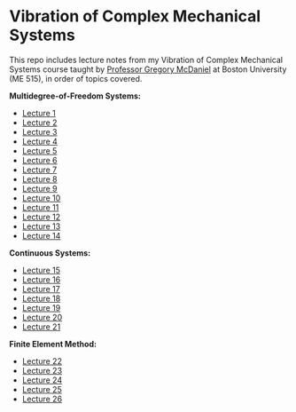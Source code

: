 # Vibration of Complex Mechanical Systems
This repo includes lecture notes from my Vibration of Complex Mechanical Systems course taught by [Professor Gregory McDaniel](https://www.bu.edu/eng/profile/j-gregory-mcdaniel-ph-d/) at Boston University (ME 515), in order of topics covered. 

**Multidegree-of-Freedom Systems:**
- [Lecture 1]()
- [Lecture 2]()
- [Lecture 3]()
- [Lecture 4]()
- [Lecture 5]()
- [Lecture 6]()
- [Lecture 7]()
- [Lecture 8]()
- [Lecture 9]()
- [Lecture 10]()
- [Lecture 11]()
- [Lecture 12]()
- [Lecture 13]()
- [Lecture 14]()

**Continuous Systems:**
- [Lecture 15]()
- [Lecture 16]()
- [Lecture 17]()
- [Lecture 18]()
- [Lecture 19]()
- [Lecture 20]()
- [Lecture 21]()

**Finite Element Method:**
- [Lecture 22]()
- [Lecture 23]()
- [Lecture 24]()
- [Lecture 25]()
- [Lecture 26]()
